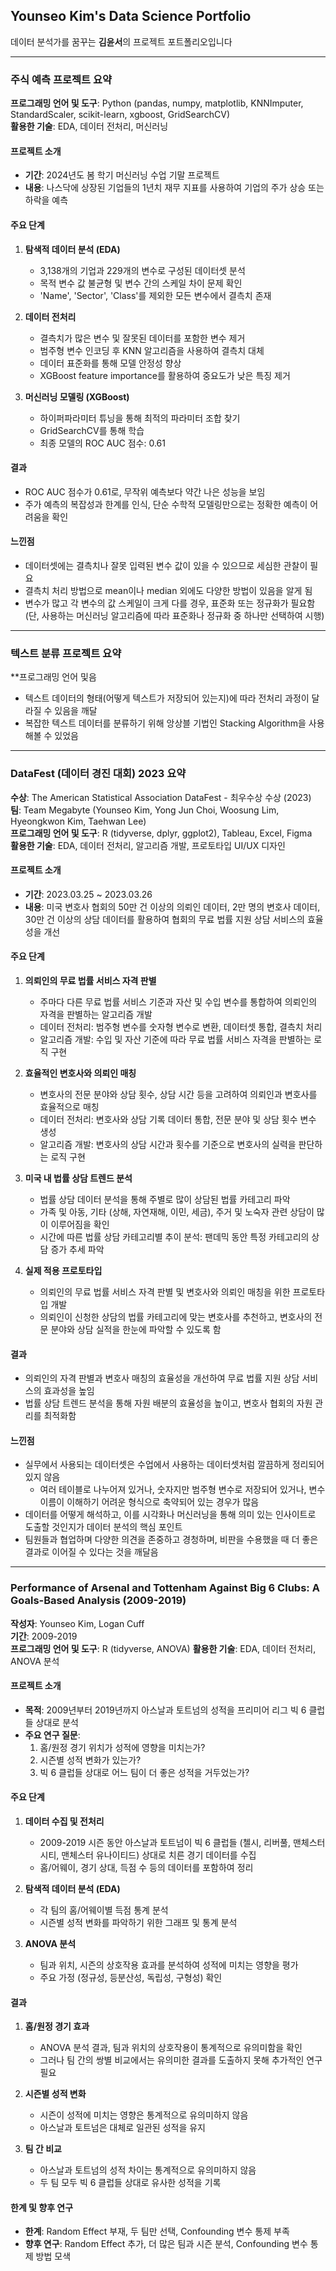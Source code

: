 ## Younseo Kim's Data Science Portfolio
데이터 분석가를 꿈꾸는 **김윤서**의 프로젝트 포트폴리오입니다

---

### 주식 예측 프로젝트 요약

**프로그래밍 언어 및 도구**: Python (pandas, numpy, matplotlib, KNNImputer, StandardScaler, scikit-learn, xgboost, GridSearchCV)  
**활용한 기술**: EDA, 데이터 전처리, 머신러닝  

#### 프로젝트 소개
- **기간**: 2024년도 봄 학기 머신러닝 수업 기말 프로젝트
- **내용**: 나스닥에 상장된 기업들의 1년치 재무 지표를 사용하여 기업의 주가 상승 또는 하락을 예측

#### 주요 단계
1. **탐색적 데이터 분석 (EDA)**
   - 3,138개의 기업과 229개의 변수로 구성된 데이터셋 분석
   - 목적 변수 값 불균형 및 변수 간의 스케일 차이 문제 확인
   - 'Name', 'Sector', 'Class'를 제외한 모든 변수에서 결측치 존재

2. **데이터 전처리**
   - 결측치가 많은 변수 및 잘못된 데이터를 포함한 변수 제거
   - 범주형 변수 인코딩 후 KNN 알고리즘을 사용하여 결측치 대체
   - 데이터 표준화를 통해 모델 안정성 향상
   - XGBoost feature importance를 활용하여 중요도가 낮은 특징 제거

3. **머신러닝 모델링 (XGBoost)**
   - 하이퍼파라미터 튜닝을 통해 최적의 파라미터 조합 찾기
   - GridSearchCV를 통해 학습
   - 최종 모델의 ROC AUC 점수: 0.61

#### 결과
- ROC AUC 점수가 0.61로, 무작위 예측보다 약간 나은 성능을 보임
- 주가 예측의 복잡성과 한계를 인식, 단순 수학적 모델링만으로는 정확한 예측이 어려움을 확인

#### 느낀점
- 데이터셋에는 결측치나 잘못 입력된 변수 값이 있을 수 있으므로 세심한 관찰이 필요
- 결측치 처리 방법으로 mean이나 median 외에도 다양한 방법이 있음을 알게 됨
- 변수가 많고 각 변수의 값 스케일이 크게 다를 경우, 표준화 또는 정규화가 필요함 (단, 사용하는 머신러닝 알고리즘에 따라 표준화나 정규화 중 하나만 선택하여 시행)

---

### 텍스트 분류 프로젝트 요약

**프로그래밍 언어 및음
- 텍스트 데이터의 형태(어떻게 텍스트가 저장되어 있는지)에 따라 전처리 과정이 달라질 수 있음을 깨달
- 복잡한 텍스트 데이터를 분류하기 위해 앙상블 기법인 Stacking Algorithm을 사용해볼 수 있었음

---

### DataFest (데이터 경진 대회) 2023 요약

**수상**: The American Statistical Association DataFest - 최우수상 수상 (2023)  
**팀**: Team Megabyte (Younseo Kim, Yong Jun Choi, Woosung Lim, Hyeongkwon Kim, Taehwan Lee)  
**프로그래밍 언어 및 도구**: R (tidyverse, dplyr, ggplot2), Tableau, Excel, Figma  
**활용한 기술**: EDA, 데이터 전처리, 알고리즘 개발, 프로토타입 UI/UX 디자인  

#### 프로젝트 소개
- **기간**: 2023.03.25 ~ 2023.03.26
- **내용**: 미국 변호사 협회의 50만 건 이상의 의뢰인 데이터, 2만 명의 변호사 데이터, 30만 건 이상의 상담 데이터를 활용하여 협회의 무료 법률 지원 상담 서비스의 효율성을 개선

#### 주요 단계
1. **의뢰인의 무료 법률 서비스 자격 판별**
   - 주마다 다른 무료 법률 서비스 기준과 자산 및 수입 변수를 통합하여 의뢰인의 자격을 판별하는 알고리즘 개발
   - 데이터 전처리: 범주형 변수를 숫자형 변수로 변환, 데이터셋 통합, 결측치 처리
   - 알고리즘 개발: 수입 및 자산 기준에 따라 무료 법률 서비스 자격을 판별하는 로직 구현

2. **효율적인 변호사와 의뢰인 매칭**
   - 변호사의 전문 분야와 상담 횟수, 상담 시간 등을 고려하여 의뢰인과 변호사를 효율적으로 매칭
   - 데이터 전처리: 변호사와 상담 기록 데이터 통합, 전문 분야 및 상담 횟수 변수 생성
   - 알고리즘 개발: 변호사의 상담 시간과 횟수를 기준으로 변호사의 실력을 판단하는 로직 구현

3. **미국 내 법률 상담 트렌드 분석**
   - 법률 상담 데이터 분석을 통해 주별로 많이 상담된 법률 카테고리 파악
   - 가족 및 아동, 기타 (상해, 자연재해, 이민, 세금), 주거 및 노숙자 관련 상담이 많이 이루어짐을 확인
   - 시간에 따른 법률 상담 카테고리별 추이 분석: 팬데믹 동안 특정 카테고리의 상담 증가 추세 파악

4. **실제 적용 프로토타입**
   - 의뢰인의 무료 법률 서비스 자격 판별 및 변호사와 의뢰인 매칭을 위한 프로토타입 개발
   - 의뢰인이 신청한 상담의 법률 카테고리에 맞는 변호사를 추천하고, 변호사의 전문 분야와 상담 실적을 한눈에 파악할 수 있도록 함

#### 결과
- 의뢰인의 자격 판별과 변호사 매칭의 효율성을 개선하여 무료 법률 지원 상담 서비스의 효과성을 높임
- 법률 상담 트렌드 분석을 통해 자원 배분의 효율성을 높이고, 변호사 협회의 자원 관리를 최적화함

#### 느낀점
- 실무에서 사용되는 데이터셋은 수업에서 사용하는 데이터셋처럼 깔끔하게 정리되어 있지 않음
   - 여러 테이블로 나누어져 있거나, 숫자지만 범주형 변수로 저장되어 있거나, 변수 이름이 이해하기 어려운 형식으로 축약되어 있는 경우가 많음
- 데이터를 어떻게 해석하고, 이를 시각화나 머신러닝을 통해 의미 있는 인사이트로 도출할 것인지가 데이터 분석의 핵심 포인트
- 팀원들과 협업하며 다양한 의견을 존중하고 경청하며, 비판을 수용했을 때 더 좋은 결과로 이어질 수 있다는 것을 깨달음

---

### Performance of Arsenal and Tottenham Against Big 6 Clubs: A Goals-Based Analysis (2009-2019)

**작성자**: Younseo Kim, Logan Cuff  
**기간**: 2009-2019  
**프로그래밍 언어 및 도구**: R (tidyverse, ANOVA)
**활용한 기술**: EDA, 데이터 전처리, ANOVA 분석  

#### 프로젝트 소개
- **목적**: 2009년부터 2019년까지 아스날과 토트넘의 성적을 프리미어 리그 빅 6 클럽들 상대로 분석
- **주요 연구 질문**:
  1. 홈/원정 경기 위치가 성적에 영향을 미치는가?
  2. 시즌별 성적 변화가 있는가?
  3. 빅 6 클럽들 상대로 어느 팀이 더 좋은 성적을 거두었는가?

#### 주요 단계
1. **데이터 수집 및 전처리**
   - 2009-2019 시즌 동안 아스날과 토트넘이 빅 6 클럽들 (첼시, 리버풀, 맨체스터 시티, 맨체스터 유나이티드) 상대로 치른 경기 데이터를 수집
   - 홈/어웨이, 경기 상대, 득점 수 등의 데이터를 포함하여 정리

2. **탐색적 데이터 분석 (EDA)**
   - 각 팀의 홈/어웨이별 득점 통계 분석
   - 시즌별 성적 변화를 파악하기 위한 그래프 및 통계 분석

3. **ANOVA 분석**
   - 팀과 위치, 시즌의 상호작용 효과를 분석하여 성적에 미치는 영향을 평가
   - 주요 가정 (정규성, 등분산성, 독립성, 구형성) 확인

#### 결과
1. **홈/원정 경기 효과**
   - ANOVA 분석 결과, 팀과 위치의 상호작용이 통계적으로 유의미함을 확인
   - 그러나 팀 간의 쌍별 비교에서는 유의미한 결과를 도출하지 못해 추가적인 연구 필요

2. **시즌별 성적 변화**
   - 시즌이 성적에 미치는 영향은 통계적으로 유의미하지 않음
   - 아스날과 토트넘은 대체로 일관된 성적을 유지

3. **팀 간 비교**
   - 아스날과 토트넘의 성적 차이는 통계적으로 유의미하지 않음
   - 두 팀 모두 빅 6 클럽들 상대로 유사한 성적을 기록

#### 한계 및 향후 연구
- **한계**: Random Effect 부재, 두 팀만 선택, Confounding 변수 통제 부족
- **향후 연구**: Random Effect 추가, 더 많은 팀과 시즌 분석, Confounding 변수 통제 방법 모색
